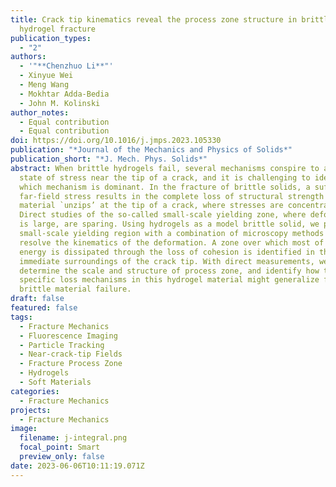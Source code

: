 ```yaml
---
title: Crack tip kinematics reveal the process zone structure in brittle
  hydrogel fracture
publication_types:
  - "2"
authors:
  - '"**Chenzhuo Li**"'
  - Xinyue Wei
  - Meng Wang
  - Mokhtar Adda-Bedia
  - John M. Kolinski
author_notes:
  - Equal contribution
  - Equal contribution
doi: https://doi.org/10.1016/j.jmps.2023.105330
publication: "*Journal of the Mechanics and Physics of Solids*"
publication_short: "*J. Mech. Phys. Solids*"
abstract: When brittle hydrogels fail, several mechanisms conspire to alter the
  state of stress near the tip of a crack, and it is challenging to identify
  which mechanism is dominant. In the fracture of brittle solids, a sufficient
  far-field stress results in the complete loss of structural strength as the
  material `unzips’ at the tip of a crack, where stresses are concentrated.
  Direct studies of the so-called small-scale yielding zone, where deformation
  is large, are sparing. Using hydrogels as a model brittle solid, we probe the
  small-scale yielding region with a combination of microscopy methods that
  resolve the kinematics of the deformation. A zone over which most of the
  energy is dissipated through the loss of cohesion is identified in the
  immediate surroundings of the crack tip. With direct measurements, we
  determine the scale and structure of process zone, and identify how the
  specific loss mechanisms in this hydrogel material might generalize for
  brittle material failure.
draft: false
featured: false
tags:
  - Fracture Mechanics
  - Fluorescence Imaging
  - Particle Tracking
  - Near-crack-tip Fields
  - Fracture Process Zone
  - Hydrogels
  - Soft Materials
categories:
  - Fracture Mechanics
projects:
  - Fracture Mechanics
image:
  filename: j-integral.png
  focal_point: Smart
  preview_only: false
date: 2023-06-06T10:11:19.071Z
---
```

